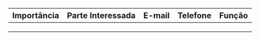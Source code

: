 
| **Importância** | **Parte Interessada** | **E-mail** | **Telefone** | **Função** |
|:---------------:|:---------------------:|:----------:|:------------:|:----------:|
|                 |                       |            |              |            |
|                 |                       |            |              |            |
|                 |                       |            |              |            |
